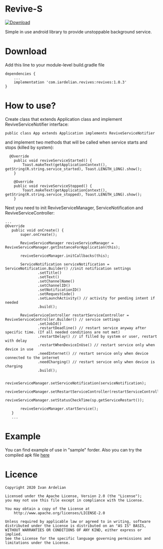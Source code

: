 # Revive-S

[ ![Download](https://api.bintray.com/packages/iardelian/revives/revives/images/download.svg?version=1.0.3) ](https://bintray.com/iardelian/revives/revives/1.0.3/link)


Simple in use android library to provide unstoppable background service.

# Download
Add this line to your module-level build.gradle file
```
dependencies {
    ...
    implementation 'com.iardelian.revives:revives:1.0.3'
}
```

# How to use?

Create class that extends Application class and implement ReviveServiceNotifier interface:
```
public class App extends Application implements ReviveServiceNotifier 
```
and implement two methods that will be called when service starts and stops (killed by system):
```
  @Override
    public void reviveServiceStarted() {
        Toast.makeText(getApplicationContext(), getString(R.string.service_started), Toast.LENGTH_LONG).show();
    }

    @Override
    public void reviveServiceStopped() {
        Toast.makeText(getApplicationContext(), getString(R.string.service_stopped), Toast.LENGTH_LONG).show();
    }
 ```
 
 Next you need to init ReviveServiceManager, ServiceNotification and ReviveServiceController:
 
 ```
 ...
@Override
    public void onCreate() {
        super.onCreate();
        
        ReviveServiceManager reviveServiceManager = ReviveServiceManager.getInstanceForApplication(this);

        reviveServiceManager.initCallbacks(this);

        ServiceNotification serviceNotification = ServiceNotification.Builder() //init notification settings
                .setTitle()
                .setText()
                .setChannelName()
                .setChannelID()
                .setNotificationID()
                .setRequestCode() 
                .setLaunchActivity() // activity for pending intent if needed
                .build();

        ReviveServiceController restartServiceController = ReviveServiceController.Builder() // service settings
                .setJobId()
                .restartDeadline() // restart service anyway after specific time. (If all needed conditions are not met)
                .restartDelay() // if filled by system or user, restart with delay
                .restartWhenDeviceInUse() // restart service only when device in use 
                .needInternet() // restart service only when device connected to the internet
                .needCharging() // restart service only when device is charging
                .build();

        reviveServiceManager.setServiceNotification(serviceNotification);
        reviveServiceManager.setRestartServiceController(restartServiceController);
        reviveServiceManager.setStatusCheckTime(sp.getServiceRestart());

        reviveServiceManager.startService();
    }
    ...
 ```
# Example 

You can find example of use in "sample" forder.
Also you can try the compiled apk file [here](https://drive.google.com/open?id=1QUi7DEituCJ08bIpkWCmSrM6QUBUwaQI)


# Licence

```
Copyright 2020 Ivan Ardelian

Licensed under the Apache License, Version 2.0 (the "License");
you may not use this file except in compliance with the License.

You may obtain a copy of the License at
    http://www.apache.org/licenses/LICENSE-2.0

Unless required by applicable law or agreed to in writing, software
distributed under the License is distributed on an "AS IS" BASIS,
WITHOUT WARRANTIES OR CONDITIONS OF ANY KIND, either express or implied.
See the License for the specific language governing permissions and
limitations under the License.
```
